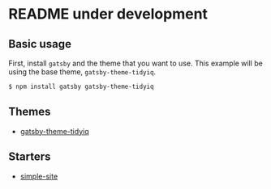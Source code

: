 # README under development

## Basic usage

First, install `gatsby` and the theme that you want to use. This example will be using the base theme, `gatsby-theme-tidyiq`.

```bash
$ npm install gatsby gatsby-theme-tidyiq
```

## Themes

- [gatsby-theme-tidyiq](./packages/gatsby-theme-tidyiq)

## Starters

- [simple-site](./sites/simple-site)
